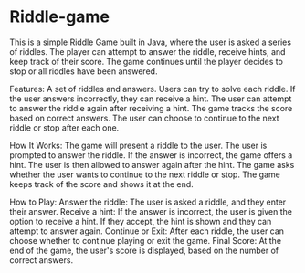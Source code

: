 # Riddle-game

This is a simple Riddle Game built in Java, where the user is asked a series of riddles. The player can attempt to answer the riddle, receive hints, and keep track of their score. The game continues until the player decides to stop or all riddles have been answered.

Features:
   A set of riddles and answers.
   Users can try to solve each riddle.
   If the user answers incorrectly, they can receive a hint.
   The user can attempt to answer the riddle again after receiving a hint.
   The game tracks the score based on correct answers.
   The user can choose to continue to the next riddle or stop after each one.

How It Works:
   The game will present a riddle to the user.
   The user is prompted to answer the riddle.
   If the answer is incorrect, the game offers a hint.
   The user is then allowed to answer again after the hint.
   The game asks whether the user wants to continue to the next riddle or stop.
   The game keeps track of the score and shows it at the end.

How to Play:
   Answer the riddle: The user is asked a riddle, and they enter their answer.
   Receive a hint: If the answer is incorrect, the user is given the option to receive a hint. If they accept, the hint is shown and they can attempt to answer again.
   Continue or Exit: After each riddle, the user can choose whether to continue playing or exit the game.
   Final Score: At the end of the game, the user's score is displayed, based on the number of correct answers.
